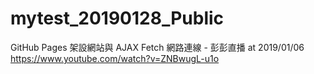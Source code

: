 # mytest_20190128_Public

GitHub Pages 架設網站與 AJAX Fetch 網路連線 - 彭彭直播 at 2019/01/06
https://www.youtube.com/watch?v=ZNBwugL-u1o
